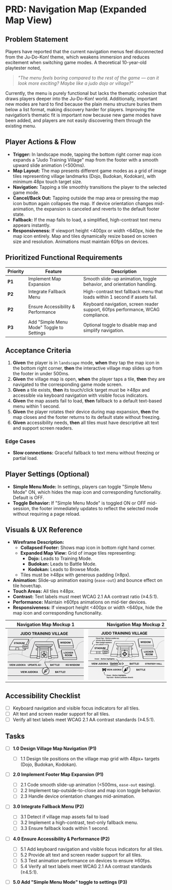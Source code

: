 # PRD: Navigation Map (Expanded Map View)

## Problem Statement

Players have reported that the current navigation menus feel disconnected from the Ju-Do-Kon! theme, which weakens immersion and reduces excitement when switching game modes. A theoretical 10-year-old playtester noted,

> _"The menu feels boring compared to the rest of the game — can it look more exciting? Maybe like a judo dojo or village?"_

Currently, the menu is purely functional but lacks the thematic cohesion that draws players deeper into the Ju-Do-Kon! world. Additionally, important new modes are hard to find because the plain menu structure buries them below a list format, making discovery harder for players. Improving the navigation’s thematic fit is important now because new game modes have been added, and players are not easily discovering them through the existing menu.

## Player Actions & Flow

- **Trigger:** In landscape mode, tapping the bottom right corner map icon expands a "Judo Training Village" map from the footer with a smooth upward slide animation (<500ms).
- **Map Layout:** The map presents different game modes as a grid of image tiles representing village landmarks (Dojo, Budokan, Kodokan), with minimum 48px touch target size.
- **Navigation:** Tapping a tile smoothly transitions the player to the selected game mode.
- **Cancel/Back Out:** Tapping outside the map area or pressing the map icon button again collapses the map. If device orientation changes mid-animation, the expansion is canceled and reverts to the default footer state.
- **Fallback:** If the map fails to load, a simplified, high-contrast text menu appears instantly.
- **Responsiveness:** If viewport height <400px or width <640px, hide the map icon entirely. Map and tiles dynamically resize based on screen size and resolution. Animations must maintain 60fps on devices.

## Prioritized Functional Requirements

| Priority | Feature                                   | Description                                                                     |
| -------- | ----------------------------------------- | ------------------------------------------------------------------------------- |
| **P1**   | Implement Map Expansion            | Smooth slide-up animation, toggle behavior, and orientation handling.           |
| **P2**   | Integrate Fallback Menu                   | High-contrast text fallback menu that loads within 1 second if assets fail.     |
| **P2**   | Ensure Accessibility & Performance        | Keyboard navigation, screen reader support, 60fps performance, WCAG compliance. |
| **P3**   | Add "Simple Menu Mode" Toggle to Settings | Optional toggle to disable map and simplify navigation.                         |

## Acceptance Criteria

1. **Given** the player is in `landscape` mode, **when** they tap the map icon in the bottom right corner, **then** the interactive village map slides up from the footer in under 500ms.
2. **Given** the village map is open, **when** the player taps a tile, **then** they are navigated to the corresponding game mode screen.
3. **Given** a tile exists, **then** its touch/click target must be ≥48px and accessible via keyboard navigation with visible focus indicators.
4. **Given** the map assets fail to load, **then** fallback to a default text-based menu within 1 second.
5. **Given** the player rotates their device during map expansion, **then** the map closes and the footer returns to its default state without freezing.
6. **Given** accessibility needs, **then** all tiles must have descriptive alt text and support screen readers.

### Edge Cases

- **Slow connections:** Graceful fallback to text menu without freezing or partial load.

## Player Settings (Optional)

- **Simple Menu Mode:** In settings, players can toggle "Simple Menu Mode" ON, which hides the map icon and corresponding functionality. Default is OFF.
- **Toggle Behavior:** If "Simple Menu Mode" is toggled ON or OFF mid-session, the footer immediately updates to reflect the selected mode without requiring a page reload.

## Visuals & UX Reference

- **Wireframe Description:**
  - **Collapsed Footer:** Shows map icon in bottom right hand corner.
  - **Expanded Map View:** Grid of image tiles representing:
    - **Dojo:** Leads to Training Mode.
    - **Budokan:** Leads to Battle Mode.
    - **Kodokan:** Leads to Browse Mode.
  - Tiles must be ≥48px with generous padding (≥8px).
- **Animation:** Slide-up animation easing (`ease-out`) and bounce effect on tile hover/tap.
- **Touch Areas:** All tiles ≥48px.
- **Contrast:** Text labels must meet WCAG 2.1 AA contrast ratio (≥4.5:1).
- **Performance:** Maintain ≥60fps animations on mid-tier devices.
- **Responsiveness:** If viewport height <400px or width <640px, hide the map icon and corresponding functionality.

| **Navigation Map Mockup 1**                                          |                                          **Navigation Map Mockup 2** |
| -------------------------------------------------------------------- | -------------------------------------------------------------------: |
| ![Navigation Map Mockup 1](/design/mockups/mockupNavigationMap2.png) | ![Navigation Map Mockup 2](/design/mockups/mockupNavigationMap3.png) |

## Accessibility Checklist

- [ ] Keyboard navigation and visible focus indicators for all tiles.
- [ ] Alt text and screen reader support for all tiles.
- [ ] Verify all text labels meet WCAG 2.1 AA contrast standards (≥4.5:1).

## Tasks

- [ ] **1.0 Design Village Map Navigation (P1)**

  - [ ] 1.1 Design tile positions on the village map grid with 48px+ targets (Dojo, Budokan, Kodokan).

- [ ] **2.0 Implement Footer Map Expansion (P1)**

  - [ ] 2.1 Code smooth slide-up animation (<500ms, `ease-out` easing).
  - [ ] 2.2 Implement tap-outside-to-close and map icon toggle behavior.
  - [ ] 2.3 Handle device orientation changes mid-animation.

- [ ] **3.0 Integrate Fallback Menu (P2)**

  - [ ] 3.1 Detect if village map assets fail to load
  - [ ] 3.2 Implement a high-contrast, text-only fallback menu.
  - [ ] 3.3 Ensure fallback loads within 1 second.

- [ ] **4.0 Ensure Accessibility & Performance (P2)**
  - [ ] 5.1 Add keyboard navigation and visible focus indicators for all tiles.
  - [ ] 5.2 Provide alt text and screen reader support for all tiles.
  - [ ] 5.3 Test animation performance on devices to ensure ≥60fps.
  - [ ] 5.4 Verify all text labels meet WCAG 2.1 AA contrast standards (≥4.5:1).
- [ ] **5.0 Add "Simple Menu Mode" toggle to settings (P3)**
